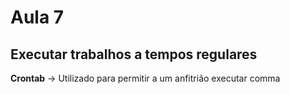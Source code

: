 # Aula 7
## Executar trabalhos a tempos regulares
**Crontab** -> Utilizado para permitir a um anfitrião executar comma